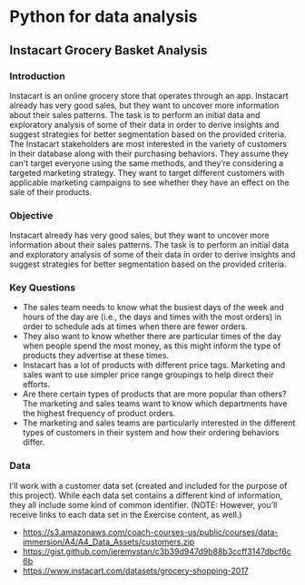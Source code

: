 # Python for data analysis

## Instacart Grocery Basket Analysis

### Introduction
Instacart is an online grocery store that operates through an app. Instacart already has very good sales, but they want to uncover more information about their sales patterns.
The task is to perform an initial data and exploratory analysis of some of their data in order to derive insights and suggest strategies for better segmentation based on the provided criteria.
The Instacart stakeholders are most interested in the variety of customers in their database along with their purchasing behaviors. They assume they can't target everyone using the same methods, and they’re considering a targeted marketing strategy. They want to target different customers with applicable marketing campaigns to see whether they have an effect on the sale of their products.

### Objective
Instacart already has very good sales, but they want to uncover more information about their sales patterns. The task is to perform an initial data and exploratory
analysis of some of their data in order to derive insights and suggest strategies for better segmentation based on the provided criteria.


### Key Questions
* The sales team needs to know what the busiest days of the week and hours of the day
are (i.e., the days and times with the most orders) in order to schedule ads at times
when there are fewer orders.
* They also want to know whether there are particular times of the day when people spend
the most money, as this might inform the type of products they advertise at these times.
* Instacart has a lot of products with different price tags. Marketing and sales want to use
simpler price range groupings to help direct their efforts.
* Are there certain types of products that are more popular than others? The marketing
and sales teams want to know which departments have the highest frequency of product
orders.
* The marketing and sales teams are particularly interested in the different types of
customers in their system and how their ordering behaviors differ.

### Data
I’ll work with a customer data set (created and included for the purpose of this project). While each data set contains a different kind of information, they all include some kind of common identifier. (NOTE: However, you’ll receive links to each data set in the Exercise content, as well.)

* https://s3.amazonaws.com/coach-courses-us/public/courses/data-immersion/A4/A4_Data_Assets/customers.zip
* https://gist.github.com/jeremystan/c3b39d947d9b88b3ccff3147dbcf6c6b
* https://www.instacart.com/datasets/grocery-shopping-2017
